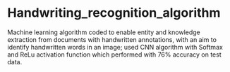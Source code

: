 # Handwriting_recognition_algorithm
Machine learning algorithm coded to enable entity and knowledge extraction from documents with handwritten annotations, with an aim to identify handwritten words in an image; used CNN algorithm with Softmax and ReLu activation function which performed with 76% accuracy on test data.
